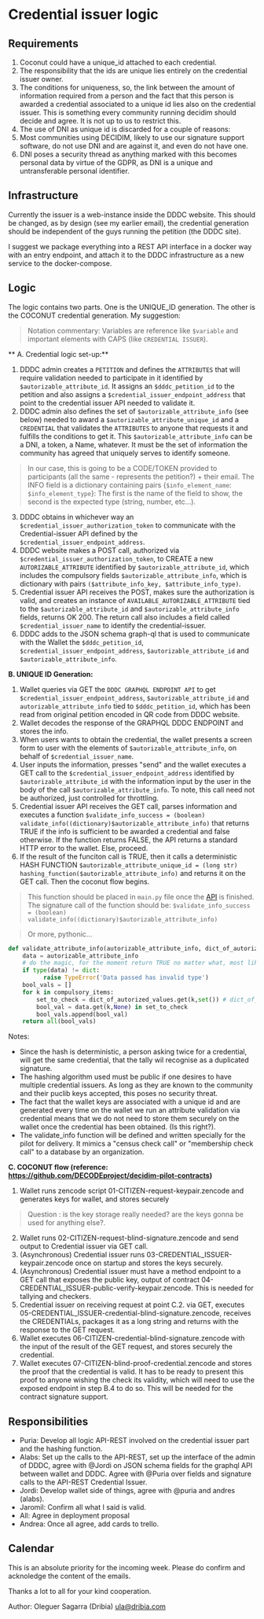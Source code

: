 # Credential issuer logic


## Requirements

1. Coconut could have a unique_id attached to each credential.
2. The responsibility that the ids are unique lies entirely on the credential issuer owner.
3. The conditions for uniqueness, so, the link between the amount of information required from a person and the fact that this person is awarded a credential associated to a unique id lies also on the credential issuer. This is something every community running decidim should decide and agree. It is not up to us to restrict this.
4. The use of DNI as unique id is discarded for a couple of reasons:
  1. Most communities using DECIDIM, likely to use our signature support software, do not use DNI and are against it, and even do not have one.
  2. DNI poses a security thread as anything marked with this becomes personal data by virtue of the GDPR, as DNI is a unique and untransferable personal identifier.


## Infrastructure

Currently the issuer is a web-instance inside the DDDC website. This should be changed, as by design (see my earlier email), the credential generation should be independent of the guys running the petition (the DDDC site).

I suggest we package everything into a REST API interface in a docker way with an entry endpoint, and attach it to the DDDC infrastructure as a new service to the docker-compose.


## Logic

The logic contains two parts. One is the UNIQUE_ID generation. The other is the COCONUT credential generation. My suggestion:

> Notation commentary: Variables are reference like `$variable` and important elements with CAPS (like `CREDENTIAL ISSUER`).


** A. Credential logic set-up:**

1. DDDC admin creates a `PETITION` and defines the `ATTRIBUTES` that will require validation needed to participate in it identified by `$autorizable_attribute_id`. It assigns an `$dddc_petition_id` to the petition and also assigns a `$credential_issuer_endpoint_address` that point to the credential issuer API needed to validate it.
2. DDDC admin also defines the set of `$autorizable_attribute_info` (see below) needed to award a `$autorizable_attribute_unique_id` and a `CREDENTIAL` that validates the `ATTRIBUTES` to anyone that requests it and fulfills the conditions to get it. This `$autorizable_attribute_info` can be a DNI, a token, a Name, whatever. It must be the set of information the community has agreed that uniquely serves to identify someone. 
> In our case, this is going to be a CODE/TOKEN provided to participants (all the same - represents the petition?) +  their email. The INFO field is a dictionary containing pairs {`$info_element_name`: `$info_element_type`}: The first is the name of the field to show, the second is the expected type (string, number, etc...). 
3. DDDC obtains in whichever way an `$credential_issuer_authorization_token` to communicate with the Credential-issuer API defined by the `$credential_issuer_endpoint_address`.
4. DDDC website makes a POST call, authorized via `$credential_issuer_authorization_token`, to CREATE a new `AUTORIZABLE_ATTRIBUTE` identified by `$autorizable_attribute_id`, which includes the compulsory fields `$autorizable_attribute_info`, which is dictionary with pairs `($attribute_info_key, $attribute_info_type)`.
5. Credential issuer API receives the POST, makes sure the authorization is valid, and creates an instance of `AVAILABLE_AUTORIZABLE_ATTRIBUTE` tied to the `$autorizable_attribute_id` and `$autorizable_attribute_info` fields, returns OK 200. The return call also includes a field called `$credential_issuer_name` to identify the credential-issuer.
6. DDDC adds to the JSON schema graph-ql that is used to communicate with the Wallet the `$dddc_petition_id`, `$credential_issuer_endpoint_address`, `$autorizable_attribute_id` and `$autorizable_attribute_info`.


**B. UNIQUE ID Generation:**
    
1. Wallet queries via GET the `DDDC GRAPHQL ENDPOINT API` to get `$credential_issuer_endpoint_address`, `$autorizable_attribute_id` and `autorizable_attribute_info` tied to `$dddc_petition_id`, which has been read from original petition encoded in QR code from DDDC website.
2. Wallet decodes the response of the GRAPHQL DDDC ENDPOINT and stores the info. 
3. When users wants to obtain the credential, the wallet presents a screen form to user with the elements of `$autorizable_attribute_info`, on behalf of `$credential_issuer_name`.
3. User inputs the information, presses "send" and the wallet executes a GET call to the  `$credential_issuer_endpoint_address` identified by `$autorizable_attribute_id` with the information input by the user in the body of the call `$autorizable_attribute_info`. To note, this call need not be authorized, just controlled for throttling.
4. Credential issuer API receives the GET call, parses information and executes a function 
```$validate_info_success = (boolean) validate_info((dictionary)$autorizable_attribute_info)``` that returns TRUE if the info is sufficient to be awarded a credential and false otherwise. If the function returns FALSE, the API returns a standard HTTP error to the wallet. Else, proceed.
5. If the result of the funciton call is TRUE, then it calls a deterministic HASH FUNCTION ```$autorizable_attribute_unique_id = (long str) hashing_function($autorizable_attribute_info)``` and returns it on the GET call. Then the coconut flow begins.  

> This function should be placed in `main.py` file once the [API](https://github.com/DECODEproject/dddc-credential-issuer) is finished. The signature call of the function should be: ```$validate_info_success = (boolean) validate_info((dictionary)$autorizable_attribute_info)```

> Or more, pythonic... 

```python
def validate_attribute_info(autorizable_attribute_info, dict_of_autorized_values):
    data = autorizable_attribute_info
    # do the magic, for the moment return TRUE no matter what, most likely it will be something like:
    if type(data) != dict:
          raise TypeError('Data passed has invalid type')
    bool_vals = []
    for k in compulsory_items:
        set_to_check = dict_of_autorized_values.get(k,set()) # dict_of_autorized_values is a dictionary of 'str':set() pairs
        bool_val = data.get(k,None) in set_to_check
        bool_vals.append(bool_val)
    return all(bool_vals)
```

Notes:
* Since the hash is deterministic, a person asking twice for a credential, will get the same credential, that the tally wil recognise as a duplicated signature.
* The hashing algorithm used must be public if one desires to have multiple credential issuers. As long as they are known to the community and their puclib keys accepted, this poses no security threat.
* The fact that the wallet keys are associated with a unique id and are generated every time on the wallet we run an attribute validation via credential means that we do not need to store them securely on the wallet once the credential has been obtained. (Is this right?).
* The validate_info function will be defined and written specially for the pilot for delivery. It mimics a "census check call" or "membership check call" to a  database by an organization.
 
**C. COCONUT flow (reference: https://github.com/DECODEproject/decidim-pilot-contracts)**
1. Wallet runs zencode script 01-CITIZEN-request-keypair.zencode and generates keys for wallet, and stores securely 
> Question : is the key storage really needed? are the keys gonna be used for anything else?.
2. Wallet runs 02-CITIZEN-request-blind-signature.zencode and send output to Credential issuer via GET call.
3. (Asynchronous) Credential issuer runs 03-CREDENTIAL_ISSUER-keypair.zencode once on startup and stores the keys securely.
4. (Asynchronous) Credential issuer must have a method endpoint to a GET call that exposes the public key, output of contract 04-CREDENTIAL_ISSUER-public-verify-keypair.zencode. This is needed for tallying and checkers.
5. Credential issuer on receiving request at point C.2. via GET, executes  05-CREDENTIAL_ISSUER-credential-blind-signature.zencode, receives the CREDENTIALs, packages it as a long string and returns with the response to the GET request.
6. Wallet executes 06-CITIZEN-credential-blind-signature.zencode with the input of the result of the GET request, and stores securely the credential.
7. Wallet executes 07-CITIZEN-blind-proof-credential.zencode and stores the proof that the credential is valid. It has to be ready to present this proof to anyone wishing the check its validity, which will need to use the exposed endpoint in step B.4 to do so. This will be needed for the contract signature support.

## Responsibilities

- Puria: Develop all logic API-REST involved on the credential issuer part and the hashing function.
- Alabs: Set up the calls to the API-REST, set up the interface of the admin of DDDC, agree with @Jordi on JSON schema fields for the graphql API between wallet and DDDC. Agree with @Puria over fields and signature calls to the API-REST Credential Issuer.
- Jordi: Develop wallet side of things, agree with @puria and andres (alabs).
- Jaromil: Confirm all what I said is valid.
- All: Agree in deployment proposal
- Andrea: Once all agree, add cards to trello.

## Calendar

This is an absolute priority for the incoming week. Please do confirm and acknoledge the content of the emails.

Thanks a lot to all for your kind cooperation.

Author: Oleguer Sagarra (Dribia) <ula@dribia.com>
